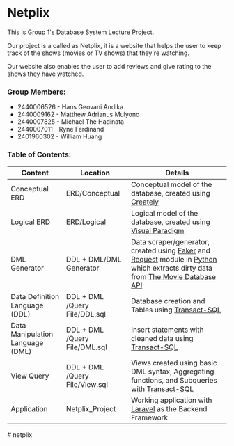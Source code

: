 # Netplix

This is Group 1's Database System Lecture Project.

Our project is a called as Netplix, it is a website that helps the user to keep track of the shows (movies or TV shows) that they're watching.

Our website also enables the user to add reviews and give rating to the shows they have watched.

### Group Members:
- 2440006526 - Hans Geovani Andika
- 2440009162 - Matthew Adrianus Mulyono
- 2440007825 - Michael The Hadinata
- 2440007011 - Ryne Ferdinand
- 2401960302 - William Huang

### Table of Contents:

| Content | Location | Details |
|---------|----------|---------|
| Conceptual ERD | ERD/Conceptual | Conceptual model of the database, created using [Creately](https://creately.com/)|
| Logical ERD | ERD/Logical | Logical model of the database, created using [Visual Paradigm](https://www.visual-paradigm.com/)|
| DML Generator | DDL + DML/DML Generator | Data scraper/generator, created using [Faker](https://faker.readthedocs.io) and [Request](https://docs.python-requests.org) module in [Python](https://www.python.org/) which extracts dirty data from [The Movie Database API](https://developers.themoviedb.org/3) |
| Data Definition Language (DDL) | DDL + DML /Query File/DDL.sql| Database creation and Tables using [Transact-SQL](https://docs.microsoft.com/en-us/sql/t-sql/language-reference?view=sql-server-ver15) |
| Data Manipulation Language (DML) | DDL + DML /Query File/DML.sql | Insert statements with cleaned data using [Transact-SQL](https://docs.microsoft.com/en-us/sql/t-sql/language-reference?view=sql-server-ver15)|
| View Query | DDL + DML /Query File/View.sql | Views created using basic DML syntax, Aggregating functions, and Subqueries with [Transact-SQL](https://docs.microsoft.com/en-us/sql/t-sql/language-reference?view=sql-server-ver15)|
| Application | Netplix_Project | Working application with [Laravel](https://laravel.com/) as the Backend Framework |
#   n e t p l i x  
 